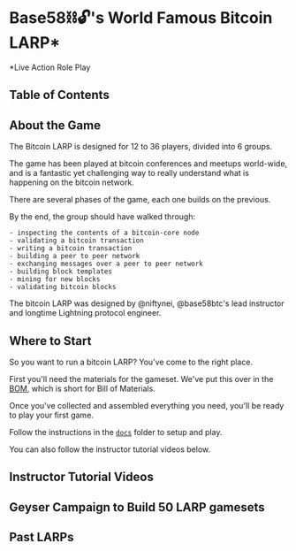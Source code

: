 # Base58⛓️🔓's World Famous Bitcoin LARP\*

\*Live Action Role Play

## Table of Contents


## About the Game

The Bitcoin LARP is designed for 12 to 36 players, divided into 6 groups.

The game has been played at bitcoin conferences and meetups world-wide,
and is a fantastic yet challenging way to really understand what is
happening on the bitcoin network.

There are several phases of the game, each one builds on the previous.

By the end, the group should have walked through:

	- inspecting the contents of a bitcoin-core node
	- validating a bitcoin transaction
	- writing a bitcoin transaction
	- building a peer to peer network
	- exchanging messages over a peer to peer network
	- building block templates
	- mining for new blocks
	- validating bitcoin blocks


The bitcoin LARP was designed by @niftynei, @base58btc's lead instructor and longtime
Lightning protocol engineer.


## Where to Start

So you want to run a bitcoin LARP? You've come to the right place.

First you'll need the materials for the gameset. We've put this
over in the [BOM](BOM.md), which is short for Bill of Materials.

Once you've collected and assembled everything you need, you'll be
ready to play your first game.

Follow the instructions in the [`docs`](docs/) folder to setup and play.

You can also follow the instructor tutorial videos below.


## Instructor Tutorial Videos



## Geyser Campaign to Build 50 LARP gamesets


## Past LARPs

